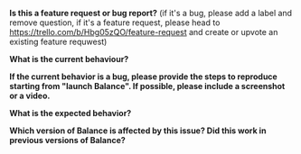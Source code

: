 **Is this a feature request or bug report?** (if it's a bug, please add a label and remove question, if it's a feature request, please head to https://trello.com/b/Hbg05zQO/feature-request and create or upvote an existing feature requwest)  

**What is the current behaviour?**



**If the current behavior is a bug, please provide the steps to reproduce starting from "launch Balance". If possible, please include a screenshot or a video.**



**What is the expected behavior?**



**Which version of Balance is affected by this issue? Did this work in previous versions of Balance?**


